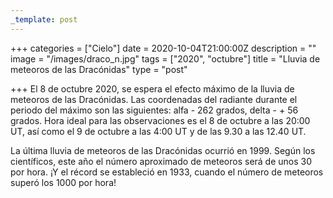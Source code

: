 ```yaml
---
_template: post
---
```




+++
categories = ["Cielo"]
date = 2020-10-04T21:00:00Z
description = ""
image = "/images/draco_n.jpg"
tags = ["2020", "octubre"]
title = "Lluvia de meteoros de las Dracónidas"
type = "post"

+++
El 8 de octubre 2020, se espera el efecto máximo de la lluvia de meteoros de las Dracónidas. Las coordenadas del radiante durante el periodo del máximo son las siguientes: alfa - 262 grados, delta - + 56 grados. Hora ideal para las observaciones es el 8 de octubre a las 20:00 UT, así como el 9 de octubre a las 4:00 UT y de las 9.30 a las 12.40 UT.  
  
La última lluvia de meteoros de las Dracónidas ocurrió en 1999. Según los científicos, este año el número aproximado de meteoros será de unos 30 por hora. ¡Y el récord se estableció en 1933, cuando el número de meteoros superó los 1000 por hora!

